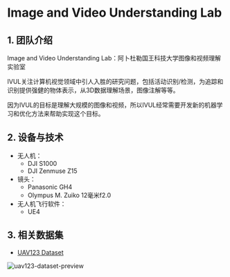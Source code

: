 # Image and Video Understanding Lab

## 1. 团队介绍

Image and Video Understanding Lab：阿卜杜勒国王科技大学图像和视频理解实验室

IVUL关注计算机视觉领域中引人入胜的研究问题，包括活动识别/检测，为追踪和识别提供强健的物体表示，从3D数据理解场景，图像注解等等。

因为IVUL的目标是理解大规模的图像和视频，所以IVUL经常需要开发新的机器学习和优化方法来帮助实现这个目标。

## 2. 设备与技术

- 无人机：
  - DJI S1000
  - DJI Zenmuse Z15
- 镜头：
  - Panasonic GH4
  - Olympus M. Zuiko 12毫米f2.0
- 无人机飞行软件：
  - UE4

## 3. 相关数据集

- [UAV123 Dataset](md/datasets/uav123/uav123.md)

![uav123-dataset-preview](https://cdn.coderjiang.com/doc/whut/uav-counting-investigation-report/datasets/uav123/uav123-dataset-preview.jpg)

